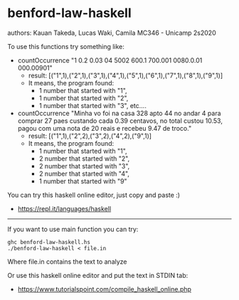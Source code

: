 # benford-law-haskell
authors: Kauan Takeda, Lucas Waki, Camila 
MC346 - Unicamp 2s2020


To use this functions try something like: 
  - countOccurrence "1 0.2 0.03 04 5002 600.1 700.001 0080.0.01 000.00901"
    - result: [("1",1),("2",1),("3",1),("4",1),("5",1),("6",1),("7",1),("8",1),("9",1)]
    - It means, the program found:
        - 1 number that started with "1", 
        - 1 number that started with "2", 
        - 1 number that started with "3", etc....
  - countOccurrence "Minha vo foi na casa 328 apto 44 no andar 4 para comprar 27 paes custando cada 0.39 centavos, no total custou 10.53, pagou com uma nota de 20 reais e recebeu 9.47 de troco."
    - result: [("1",1),("2",2),("3",2),("4",2),("9",1)]
    - It means, the program found:
        - 1 number that started with "1", 
        - 2 number that started with "2", 
        - 2 number that started with "3",
        - 2 number that started with "4",
        - 1 number that started with "9"

        
You can try this haskell online editor, just copy and paste :)
- https://repl.it/languages/haskell

---
  
If you want to use main function you can try:
```
ghc benford-law-haskell.hs 
./benford-law-haskell < file.in
```
Where file.in contains the text to analyze

Or use this haskell online editor and put the text in STDIN tab:
- https://www.tutorialspoint.com/compile_haskell_online.php

